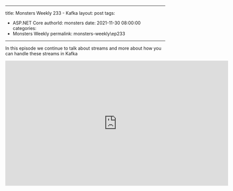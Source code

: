 
---
title: Monsters Weekly 233 -  Kafka
layout: post
tags: 
  - ASP.NET Core
authorId: monsters
date: 2021-11-30 08:00:00
categories:
  - Monsters Weekly
permalink: monsters-weekly\ep233
---

In this episode we continue to talk about streams and more about how you can handle these streams in Kafka

<iframe width="702" height="395" src="https://www.youtube.com/embed/dA7CbPIk5vg" frameborder="0" allow="accelerometer; autoplay; encrypted-media; gyroscope; picture-in-picture" allowfullscreen></iframe>
